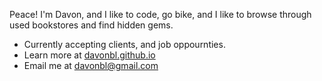 Peace! I'm Davon, and I like to code, go bike, and I like to browse through used bookstores and find hidden gems. 



- Currently accepting clients, and job oppournties.
- Learn more at <a href = 'https://davonbl.github.io' target = "_blank">davonbl.github.io </a>
- Email me at davonbl@gmail.com

<!--START_SECTION:waka-->


<!--END_SECTION:waka-->
<!--
[davonbl.github.io](https://davonbl.github.io)
Here is my <a href = 'davonbl.github.io'>website</a> for more info.
**davonbl/davonbl** is a ✨ _special_ ✨ repository because its `README.md` (this file) appears on your GitHub profile.
### Hi there 👋
Here are some ideas to get you started:

Peace! I'm Davon, and I am an upcoming Software Engineer. Outside of my tech pursuits, I like to bike, go to used Bookstores and finding hidden gems, and attending to comedy stand-up shows. 

- 🔭 I’m currently working on ...
- 🌱 I’m currently learning ...
- 👯 I’m looking to collaborate on ...
- 🤔 I’m looking for help with ...
- 💬 Ask me about ...
- 📫 How to reach me: ...
- 😄 Pronouns: ...
- ⚡ Fun fact: ...
-->


